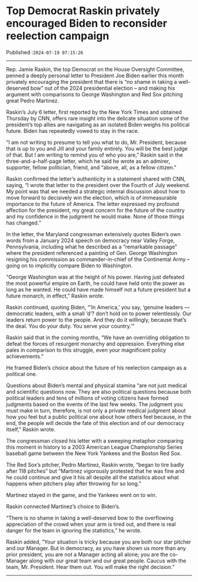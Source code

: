 # Top Democrat Raskin privately encouraged Biden to reconsider reelection campaign

Published :`2024-07-19 07:15:26`

---

Rep. Jamie Raskin, the top Democrat on the House Oversight Committee, penned a deeply personal letter to President Joe Biden earlier this month privately encouraging the president that there is “no shame in taking a well-deserved bow” out of the 2024 presidential election – and making his argument with comparisons to George Washington and Red Sox pitching great Pedro Martinez.

Raskin’s July 6 letter, first reported by the New York Times and obtained Thursday by CNN, offers rare insight into the delicate situation some of the president’s top allies are navigating as an isolated Biden weighs his political future. Biden has repeatedly vowed to stay in the race.

“I am not writing to presume to tell you what to do, Mr. President, because that is up to you and Jill and your family entirely. You will be the best judge of that. But I am writing to remind you of who you are,” Raskin said in the three-and-a-half-page letter, which he said he wrote as an admirer, supporter, fellow politician, friend, and “above, all, as a fellow citizen.”

Raskin confirmed the letter’s authenticity in a statement shared with CNN, saying, “I wrote that letter to the president over the Fourth of July weekend. My point was that we needed a strategic internal discussion about how to move forward to decisively win the election, which is of immeasurable importance to the future of America. The letter expressed my profound affection for the president, my great concern for the future of the country and my confidence in the judgment he would make. None of those things has changed.”

In the letter, the Maryland congressman extensively quotes Biden’s own words from a January 2024 speech on democracy near Valley Forge, Pennsylvania, including what he described as a “remarkable passage” where the president referenced a painting of Gen. George Washington resigning his commission as commander-in-chief of the Continental Army – going on to implicitly compare Biden to Washington.

“George Washington was at the height of his power. Having just defeated the most powerful empire on Earth, he could have held onto the power as long as he wanted. He could have made himself not a future president but a future monarch, in effect,” Raskin wrote.

Raskin continued, quoting Biden, “’In America,’ you say, ‘genuine leaders — democratic leaders, with a small ‘d’? don’t hold on to power relentlessly. Our leaders return power to the people. And they do it willingly, because that’s the deal. You do your duty. You serve your country.’”

Raskin said that in the coming months, “We have an overriding obligation to defeat the forces of resurgent monarchy and oppression. Everything else pales in comparison to this struggle, even your magnificent policy achievements.”

He framed Biden’s choice about the future of his reelection campaign as a political one.

Questions about Biden’s mental and physical stamina “are not just medical and scientific questions now. They are also political questions because both political leaders and tens of millions of voting citizens have formed judgments based on the events of the last few weeks. The judgment you must make in turn, therefore, is not only a private medical judgment about how you feel but a public political one about how others feel because, in the end, the people will decide the fate of this election and of our democracy itself,” Raskin wrote.

The congressman closed his letter with a sweeping metaphor comparing this moment in history to a 2003 American League Championship Series baseball game between the New York Yankees and the Boston Red Sox.

The Red Sox’s pitcher, Pedro Martinez, Raskin wrote, “began to tire badly after 118 pitches” but “Martinez vigorously protested that he was fine and he could continue and give it his all despite all the statistics about what happens when pitchers play after throwing for so long.”

Martinez stayed in the game, and the Yankees went on to win.

Raskin connected Martinez’s choice to Biden’s.

“There is no shame in taking a well-deserved bow to the overflowing appreciation of the crowd when your arm is tired out, and there is real danger for the team in ignoring the statistics,” he wrote.

Raskin added, ”Your situation is tricky because you are both our star pitcher and our Manager. But in democracy, as you have shown us more than any prior president, you are not a Manager acting all alone; you are the co-Manager along with our great team and our great people. Caucus with the team, Mr. President. Hear them out. You will make the right decision.”

---

